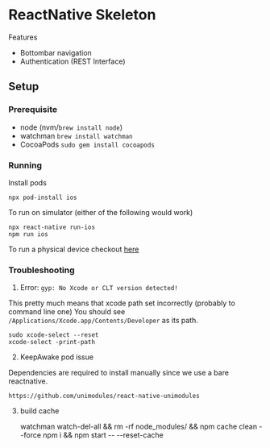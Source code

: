 # ReactNative Skeleton

Features

- Bottombar navigation
- Authentication (REST Interface)

## Setup

### Prerequisite

- node (nvm/`brew install node`)
- watchman `brew install watchman`
- CocoaPods `sudo gem install cocoapods`

### Running

Install pods

    npx pod-install ios

To run on simulator (either of the following would work)

    npx react-native run-ios
    npm run ios

To run a physical device checkout [here](https://reactnative.dev/docs/running-on-device)

### Troubleshooting

1. Error: `gyp: No Xcode or CLT version detected!`

This pretty much means that xcode path set incorrectly (probably to command line one) You should see `/Applications/Xcode.app/Contents/Developer` as its path.

    sudo xcode-select --reset
    xcode-select -print-path

2. KeepAwake pod issue

Dependencies are required to install manually since we use a bare reactnative.

    https://github.com/unimodules/react-native-unimodules

3. build cache

    watchman watch-del-all  && rm -rf node_modules/ && npm cache clean --force
    npm i && npm start -- --reset-cache